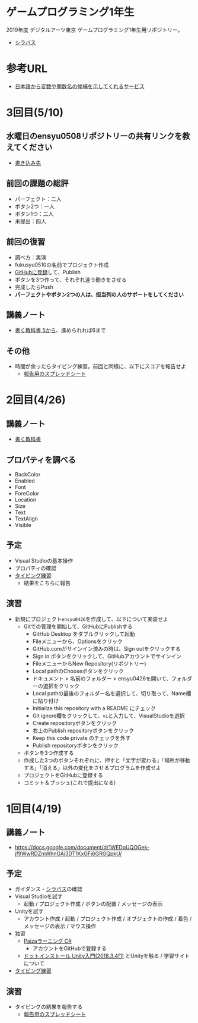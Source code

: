 # ゲームプログラミング1年生
2019年度 デジタルアーツ東京 ゲームプログラミング1年生用リポジトリー。

- [シラバス](syllabus.md)

# 参考URL
- [日本語から変数や関数名の候補を示してくれるサービス](https://codic.jp/)

# 3回目(5/10)
## 水曜日のensyu0508リポジトリーの共有リンクを教えてください
- [書き込み先](https://docs.google.com/spreadsheets/d/1Ky6bU27vJy_jl4-Yu3UiaHj-ZuHUPcQHXOVgjsRn-Mc/)

## 前回の課題の総評
- パーフェクト：二人
- ボタン2つ：一人
- ボタン1つ：二人
- 未提出：四人

## 前回の復習
- 調べ方：実演
- fukusyu0510の名前でプロジェクト作成
- [GitHubに登録](https://github.com/dat19/gp1/blob/master/vs-github-entry.md)して、Publish
- ボタンを3つ作って、それぞれ違う動きをさせる
- 完成したらPush
- **パーフェクトやボタン2つの人は、担当列の人のサポートをしてください**

## 講義ノート
- [書く教科書 5から](https://github.com/dat19/csharp-manual)、進められれば6まで

## その他
- 時間が余ったらタイピング練習。前回と同様に、以下にスコアを報告せよ
  - [報告用のスプレッドシート](https://docs.google.com/spreadsheets/d/13IyWguSAEqxOa6fkID_B7BcLyzoe_1Lc3lRZKlJbXLk/edit?usp=sharing)

# 2回目(4/26)
## 講義ノート
- [書く教科書](https://github.com/dat19/csharp-manual)

## プロパティを調べる
- BackColor
- Enabled
- Font
- ForeColor
- Location
- Size
- Text
- TextAlign
- Visible

## 予定
- Visual Studioの基本操作
- プロパティの確認
- [タイピング練習](https://www.e-typing.ne.jp/)
  - 結果をこちらに報告

## 演習
- 新規にプロジェクト`ensyu0426`を作成して、以下について実装せよ
  - Gitでの管理を開始して、GitHubにPublishする
    - GitHub Desktop をダブルクリックして起動
    - Fileメニューから、Optionsをクリック
    - GitHub.comがサインイン済みの時は、Sign outをクリックする
    - Sign in ボタンをクリックして、GitHubアカウントでサインイン
    - FileメニューからNew Repository(リポジトリー)
    - Local pathのChooseボタンをクリック
    - ドキュメント > 名前のフォルダー > ensyu0426を開いて、フォルダーの選択をクリック
    - Local pathの最後のフォルダー名を選択して、切り取って、Name欄に貼り付け
    - Initialize this repository with a README にチェック
    - Git ignore欄をクリックして、`vi`と入力して、VisualStudioを選択
    - Create repositoryボタンをクリック
    - 右上のPublish repositoryボタンをクリック
    - Keep this code private のチェックを外す
    - Publish repositoryボタンをクリック
  - ボタンを3つ作成する
  - 作成した3つのボタンそれぞれに、押すと「文字が変わる」「場所が移動する」「消える」以外の変化をさせるプログラムを作成せよ
  - プロジェクトをGitHubに登録する
  - コミット＆プッシュ(これで提出になる)

# 1回目(4/19)
## 講義ノート
- https://docs.google.com/document/d/1WEDoUQOGek-jf9WwRDZmWhnGAj3DT1KxGFj6GRGQpkU/

## 予定
- ガイダンス - [シラバス](syllabus.md)の確認
- Visual Studioを試す
  - 起動 / プロジェクト作成 / ボタンの配置 / メッセージの表示
- Unityを試す
  - アカウント作成 / 起動 / プロジェクト作成 / オブジェクトの作成 / 着色 / メッセージの表示 / マウス操作
- 独習
  - [Paizaラーニング C#](https://paiza.jp/works/cs/primer)
    - アカウントをGitHubで登録する
  - [ドットインストール Unity入門(2018.3.4f1)](https://dotinstall.com/lessons/basic_unity_v2)
とUnityを触る / 学習サイトについて
- [タイピング練習](https://www.e-typing.ne.jp/)

## 演習
- タイピングの結果を報告する
  - [報告用のスプレッドシート](https://docs.google.com/spreadsheets/d/13IyWguSAEqxOa6fkID_B7BcLyzoe_1Lc3lRZKlJbXLk/edit?usp=sharing)
